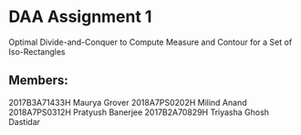 # DAA Assignment 1

Optimal Divide-and-Conquer to Compute Measure and Contour for a Set of Iso-Rectangles

## Members:

2017B3A71433H	Maurya Grover
2018A7PS0202H	Milind Anand
2018A7PS0312H   Pratyush Banerjee
2017B2A70829H	Triyasha Ghosh Dastidar
